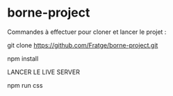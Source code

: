 # borne-project

Commandes à effectuer pour cloner et lancer le projet : 


git clone https://github.com/Fratge/borne-project.git

npm install

LANCER LE LIVE SERVER

npm run css
